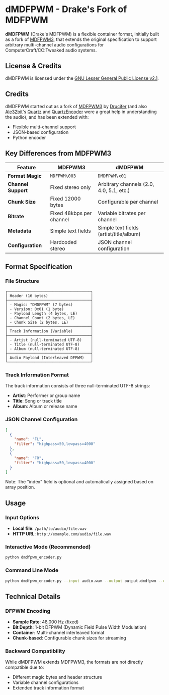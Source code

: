 # dMDFPWM - Drake's Fork of MDFPWM

**dMDFPWM** (Drake's MDFPWM) is a flexible container format, initially built as a fork of [MDFPWM3](https://github.com/drucifer-sc/MDFPWM3), that extends the original specification to support arbitrary multi-channel audio configurations for ComputerCraft/CC:Tweaked audio systems.

## License & Credits

dMDFPWM is licensed under the [GNU Lesser General Public License v2.1](https://www.gnu.org/licenses/old-licenses/lgpl-2.1.en.html).

## Credits

dMDFPWM started out as a fork of [MDFPWM3](https://github.com/drucifer-sc/MDFPWM3) by [Drucifer](https://github.com/drucifer-sc) (and also [Ale32bit](https://github.com/Ale32bit)'s [Quartz](https://github.com/Ale32bit/Quartz) and [QuartzEncoder](https://github.com/Ale32bit/QuartzEncoder/) were a great help in understanding the audio), and has been extended with:
- Flexible multi-channel support
- JSON-based configuration
- Python encoder

## Key Differences from MDFPWM3

| Feature | MDFPWM3 | dMDFPWM |
|---------|---------|---------|
| **Format Magic** | `MDFPWM\003` | `DMDFPWM\x01` |
| **Channel Support** | Fixed stereo only | Arbitrary channels (2.0, 4.0, 5.1, etc.) |
| **Chunk Size** | Fixed 12000 bytes | Configurable per channel |
| **Bitrate** | Fixed 48kbps per channel | Variable bitrates per channel |
| **Metadata** | Simple text fields | Simple text fields (artist/title/album) |
| **Configuration** | Hardcoded stereo | JSON channel configuration |

## Format Specification

### File Structure

```
┌─────────────────────────────────────┐
│ Header (16 bytes)                   │
├─────────────────────────────────────┤
│ - Magic: "DMDFPWM" (7 bytes)        │
│ - Version: 0x01 (1 byte)            │
│ - Payload Length (4 bytes, LE)      │
│ - Channel Count (2 bytes, LE)       │
│ - Chunk Size (2 bytes, LE)          │
├─────────────────────────────────────┤
│ Track Information (Variable)        │
├─────────────────────────────────────┤
│ - Artist (null-terminated UTF-8)    │
│ - Title (null-terminated UTF-8)     │
│ - Album (null-terminated UTF-8)     │
├─────────────────────────────────────┤
│ Audio Payload (Interleaved DFPWM)   │
└─────────────────────────────────────┘
```

### Track Information Format

The track information consists of three null-terminated UTF-8 strings:
- **Artist**: Performer or group name
- **Title**: Song or track title
- **Album**: Album or release name

### JSON Channel Configuration

```json
[
  {
    "name": "FL",
    "filter": "highpass=50,lowpass=4000"
  },
  {
    "name": "FR",
    "filter": "highpass=50,lowpass=4000"
  }
]
```

Note: The "index" field is optional and automatically assigned based on array position.
## Usage

### Input Options
- **Local file**: `/path/to/audio/file.wav`
- **HTTP URL**: `http://example.com/audio/file.wav`

### Interactive Mode (Recommended)
```bash
python dmdfpwm_encoder.py
```

### Command Line Mode
```bash
python dmdfpwm_encoder.py --input audio.wav --output output.dmdfpwm --config configs/surround_7.1.json
```

## Technical Details

### DFPWM Encoding
- **Sample Rate**: 48,000 Hz (fixed)
- **Bit Depth**: 1-bit DFPWM (Dynamic Field Pulse Width Modulation)
- **Container**: Multi-channel interleaved format
- **Chunk-based**: Configurable chunk sizes for streaming

### Backward Compatibility
While dMDFPWM extends MDFPWM3, the formats are not directly compatible due to:
- Different magic bytes and header structure
- Variable channel configurations
- Extended track information format
